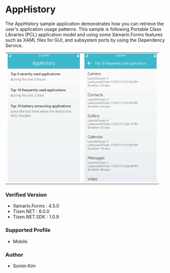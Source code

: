 # AppHistory

The AppHistory sample application demonstrates how you can retrieve the user's application usage patterns.
This sample is following Portable Class Libraries (PCL) application model and using some Xamarin.Forms features such as XAML files for GUI, and subsystem ports by using the Dependency Service.

<table>
<tr>
<td>
<center><img src='./Screenshots/Tizen/AppHistory.Tizen.Mobile1.png' height=400></center>
</td>
<td>
<center><img src='./Screenshots/Tizen/AppHistory.Tizen.Mobile2.png' height=400></center>
</td>
</tr>
</table>


### Verified Version
* Xamarin.Forms : 4.5.0
* Tizen.NET : 6.0.0
* Tizen.NET.SDK : 1.0.9


### Supported Profile
* Mobile


### Author
* Somin Kim
